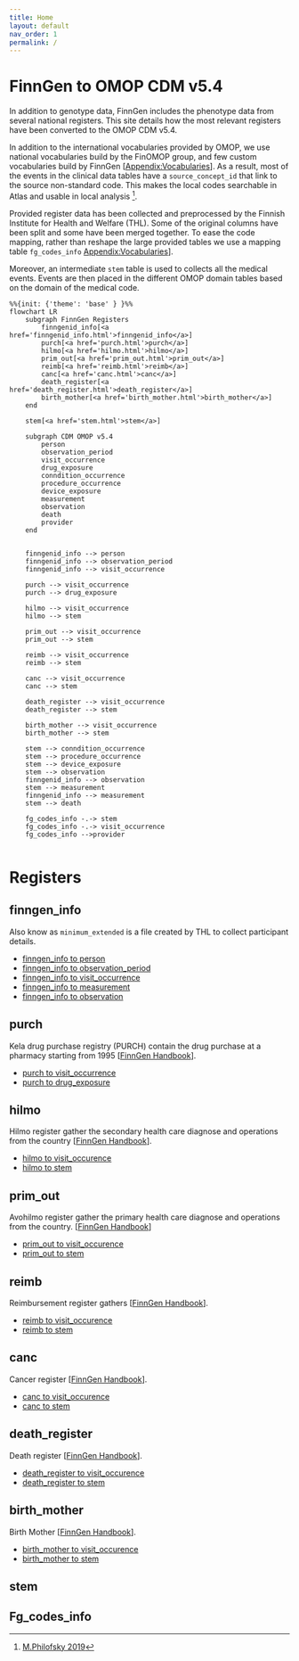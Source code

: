 ```yaml
---
title: Home
layout: default
nav_order: 1
permalink: /
---
```


# FinnGen to OMOP CDM v5.4

In addition to genotype data, FinnGen includes the phenotype data from several national registers. 
This site details how the most relevant registers have been converted to the OMOP CDM v5.4. 

In addition to the international vocabularies provided by OMOP, we use national vocabularies build by the FinOMOP group, and few custom vocabularies build by FinnGen [[Appendix:Vocabularies]()]. As a result, most of the events in the clinical data tables have a `source_concept_id` that link to the source non-standard code. This makes the local codes searchable in Atlas and usable in local analysis [^fn1].    

Provided register data has been collected and preprocessed by the Finnish Institute for Health and Welfare (THL). Some of the original columns have been split and some have been merged together. To ease the code mapping, rather than reshape the large provided tables we use a mapping table `fg_codes_info`  [Appendix:Vocabularies]()]. 

Moreover, an intermediate `stem` table is used to collects all the medical events. Events are then placed in the different OMOP domain tables based on the domain of the medical code.   



```mermaid
%%{init: {'theme': 'base' } }%%
flowchart LR
    subgraph FinnGen Registers
        finngenid_info[<a href='finngenid_info.html'>finngenid_info</a>]
        purch[<a href='purch.html'>purch</a>]
        hilmo[<a href='hilmo.html'>hilmo</a>]
        prim_out[<a href='prim_out.html'>prim_out</a>]
        reimb[<a href='reimb.html'>reimb</a>]
        canc[<a href='canc.html'>canc</a>]
        death_register[<a href='death_register.html'>death_register</a>]
        birth_mother[<a href='birth_mother.html'>birth_mother</a>]
    end

    stem[<a href='stem.html'>stem</a>]

    subgraph CDM OMOP v5.4
        person
        observation_period
        visit_occurrence
        drug_exposure
        conndition_occurrence
        procedure_occurrence
        device_exposure
        measurement
        observation
        death
        provider
    end


    finngenid_info --> person
    finngenid_info --> observation_period
    finngenid_info --> visit_occurrence

    purch --> visit_occurrence
    purch --> drug_exposure

    hilmo --> visit_occurrence
    hilmo --> stem

    prim_out --> visit_occurrence
    prim_out --> stem

    reimb --> visit_occurrence
    reimb --> stem

    canc --> visit_occurrence
    canc --> stem

    death_register --> visit_occurrence
    death_register --> stem

    birth_mother --> visit_occurrence
    birth_mother --> stem

    stem --> conndition_occurrence 
    stem --> procedure_occurrence
    stem --> device_exposure
    stem --> observation
    finngenid_info --> observation
    stem --> measurement
    finngenid_info --> measurement
    stem --> death

    fg_codes_info -.-> stem 
    fg_codes_info -.-> visit_occurrence 
    fg_codes_info -->provider
    
```
# Registers

## finngen_info
Also know as `minimum_extended` is a file created by THL to collect participant details. 

- [finngen_info to person](finngenid_info_to_person.html)
- [finngen_info to observation_period](finngenid_info_to_observation_period.html)
- [finngen_info to visit_occurrence](finngenid_info_to_visit_occurrence.html)
- [finngen_info to measurement](finngenid_info_to_measurement.html)
- [finngen_info to observation](finngenid_info_to_observation.html)

## purch
Kela drug purchase registry (PURCH) contain the drug purchase at a pharmacy starting from 1995 [[FinnGen Handbook](https://finngen.gitbook.io/finngen-analyst-handbook/finngen-data-specifics/red-library-data-individual-level-data/what-phenotype-files-are-available-in-sandbox-1/detailed-longitudinal-data/registers-in-the-detailed-longitudinal-data#the-care-notification-system-hilmo)].

- [purch to visit_occurrence](purch_to_visit_occurrence.html)
- [purch to drug_exposure](purch_to_drug_exposure.html)

## hilmo
Hilmo register gather the secondary health care diagnose and operations from the country [[FinnGen Handbook](https://finngen.gitbook.io/finngen-analyst-handbook/finngen-data-specifics/red-library-data-individual-level-data/what-phenotype-files-are-available-in-sandbox-1/detailed-longitudinal-data/registers-in-the-detailed-longitudinal-data#hilmo-care-register-for-health-care)]. 

- [hilmo to visit_occurence](hilmo_to_visit_occurrence.htlm)
- [hilmo to stem](hilmo_to_stem.html)

## prim_out
Avohilmo register gather the primary health care diagnose and operations from the country. 
[[FinnGen Handbook](https://finngen.gitbook.io/finngen-analyst-handbook/finngen-data-specifics/red-library-data-individual-level-data/what-phenotype-files-are-available-in-sandbox-1/detailed-longitudinal-data/registers-in-the-detailed-longitudinal-data#avohilmo-register-of-primary-health-care-visits)]

- [prim_out to visit_occurence](prim_out_to_visit_occurrence.htlm)
- [prim_out to stem](prim_out_to_stem.html)

## reimb
Reimbursement register gathers [[FinnGen Handbook](https://finngen.gitbook.io/finngen-analyst-handbook/finngen-data-specifics/red-library-data-individual-level-data/what-phenotype-files-are-available-in-sandbox-1/detailed-longitudinal-data/registers-in-the-detailed-longitudinal-data#drug-reimbursement-data-the-social-insurance-institution-kela-kansanelaekelaitos)]. 

- [reimb to visit_occurence](reimb_to_visit_occurrence.htlm)
- [reimb to stem](reimb_to_stem.html)

## canc
Cancer register [[FinnGen Handbook](https://finngen.gitbook.io/finngen-analyst-handbook/finngen-data-specifics/red-library-data-individual-level-data/what-phenotype-files-are-available-in-sandbox-1/detailed-longitudinal-data/registers-in-the-detailed-longitudinal-data#finnish-cancer-registry)]. 

- [canc to visit_occurence](canc_to_visit_occurrence.htlm)
- [canc to stem](canc_to_stem.html)

## death_register
Death register [[FinnGen Handbook](https://finngen.gitbook.io/finngen-analyst-handbook/finngen-data-specifics/red-library-data-individual-level-data/what-phenotype-files-are-available-in-sandbox-1/detailed-longitudinal-data/registers-in-the-detailed-longitudinal-data#cause-of-death-data-statistics-finland)]. 

- [death_register to visit_occurence](death_register_to_visit_occurrence.htlm)
- [death_register to stem](death_register_to_stem.html)

## birth_mother
Birth Mother [[FinnGen Handbook](https://finngen.gitbook.io/finngen-analyst-handbook/finngen-data-specifics/red-library-data-individual-level-data/what-phenotype-files-are-available-in-sandbox-1/detailed-longitudinal-data/registers-in-the-detailed-longitudinal-data#cause-of-death-data-statistics-finland)]. 

- [birth_mother to visit_occurence](birth_mother_to_visit_occurrence.html)
- [birth_mother to stem](birth_mother_to_stem.html)

## stem



## Fg_codes_info


[^fn1]: [M.Philofsky 2019](https://ohdsi.org/wp-content/uploads/2020/10/Melanie-Philofsky-Philofsky-Mapping-Source-Codes-Poster.pdf)